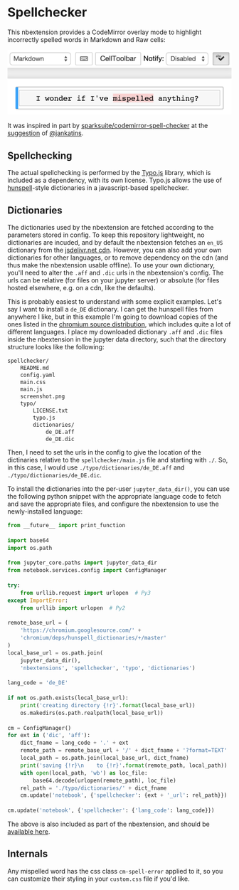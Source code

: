 Spellchecker
============

This nbextension provides a CodeMirror overlay mode to highlight incorrectly
spelled words in Markdown and Raw cells:

![screenshot.png](./screenshot.png)

It was inspired in part by
[sparksuite/codemirror-spell-checker](https://github.com/sparksuite/codemirror-spell-checker/blob/78773ebdd6c8cf8acd043342023636ae345ca0f3/src/js/spell-checker.js)
at the
[suggestion](https://github.com/ipython-contrib/jupyter_contrib_nbextensions/issues/521)
of [@jankatins](https://github.com/jankatins).


Spellchecking
-------------

The actual spellchecking is performed by the
[Typo.js](https://github.com/cfinke/Typo.js) library, which is included as a
dependency, with its own license.
Typo.js allows the use of
[hunspell](https://en.wikipedia.org/wiki/Hunspell)-style dictionaries in a
javascript-based spellchecker.


Dictionaries
------------

The dictionaries used by the nbextension are fetched according to the
parameters stored in config. To keep this repository lightweight, no
dictionaries are incuded, and by default the nbextension fetches an `en_US`
dictionary from the [jsdelivr.net cdn](https://www.jsdelivr.com/).
However, you can also add your own dictionaries for other languages, or to
remove dependency on the cdn (and thus make the nbextension usable offline).
To use your own dictionary, you'll need to alter the `.aff` and `.dic` urls in
the nbextension's config.
The urls can be relative (for files on your jupyter server) or absolute (for
files hosted elsewhere, e.g. on a cdn, like the defaults).

This is probably easiest to understand with some explicit examples.
Let's say I want to install a `de_DE` dictionary.
I can get the hunspell files from anywhere I like, but in this example I'm
going to download copies of the ones listed in the
[chromium source distribution](https://chromium.googlesource.com/chromium/deps/hunspell_dictionaries/+/master),
which includes quite a lot of different languages.
I place my downloaded dictionary `.aff` and `.dic` files inside the
nbextension in the jupyter data directory, such that the directory structure
looks like the following:

    spellchecker/
        README.md
        config.yaml
        main.css
        main.js
        screenshot.png
        typo/
            LICENSE.txt
            typo.js
            dictionaries/
                de_DE.aff
                de_DE.dic


Then, I need to set the urls in the config to give the location of the
dictinaries relative to the `spellchecker/main.js` file and starting with `./`.
So, in this case, I would use `./typo/dictionaries/de_DE.aff` and
`./typo/dictionaries/de_DE.dic`.

To install the dictionaries into the per-user `jupyter_data_dir()`, you can use
the following python snippet with the appropriate language code to fetch and
save the appropriate files, and configure the nbextension to use the
newly-installed language:

```python
from __future__ import print_function

import base64
import os.path

from jupyter_core.paths import jupyter_data_dir
from notebook.services.config import ConfigManager

try:
    from urllib.request import urlopen  # Py3
except ImportError:
    from urllib import urlopen  # Py2

remote_base_url = (
    'https://chromium.googlesource.com/' +
    'chromium/deps/hunspell_dictionaries/+/master'
)
local_base_url = os.path.join(
    jupyter_data_dir(),
    'nbextensions', 'spellchecker', 'typo', 'dictionaries')

lang_code = 'de_DE'

if not os.path.exists(local_base_url):
    print('creating directory {!r}'.format(local_base_url))
    os.makedirs(os.path.realpath(local_base_url))

cm = ConfigManager()
for ext in ('dic', 'aff'):
    dict_fname = lang_code + '.' + ext
    remote_path = remote_base_url + '/' + dict_fname + '?format=TEXT'
    local_path = os.path.join(local_base_url, dict_fname)
    print('saving {!r}\n    to {!r}'.format(remote_path, local_path))
    with open(local_path, 'wb') as loc_file:
        base64.decode(urlopen(remote_path), loc_file)
    rel_path = './typo/dictionaries/' + dict_fname
    cm.update('notebook', {'spellchecker': {ext + '_url': rel_path}})

cm.update('notebook', {'spellchecker': {'lang_code': lang_code}})
```

The above is also included as part of the nbextension, and should be
[available here](./download_new_dict.py).


Internals
---------

Any mispelled word has the css class `cm-spell-error` applied to it, so you can
customize their styling in your `custom.css` file if you'd like.
